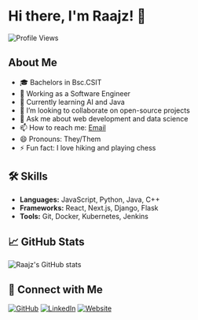 # Hi there, I'm Raajz! 👋

![Profile Views](https://komarev.com/ghpvc/?username=raajz49&color=blue)

## About Me
- 🎓 Bachelors in Bsc.CSIT
- 💼 Working as a Software Engineer
- 🌱 Currently learning AI and Java
- 👯 I’m looking to collaborate on open-source projects
- 💬 Ask me about web development and data science
- 📫 How to reach me: [Email](mailto:your-email@example.com)
- 😄 Pronouns: They/Them
- ⚡ Fun fact: I love hiking and playing chess

## 🛠 Skills
- **Languages:** JavaScript, Python, Java, C++
- **Frameworks:** React, Next.js, Django, Flask
- **Tools:** Git, Docker, Kubernetes, Jenkins

## 📈 GitHub Stats
![Raajz's GitHub stats](https://github-readme-stats.vercel.app/api?username=raajz49&show_icons=true&theme=radical)

## 🔗 Connect with Me
[![GitHub](https://img.shields.io/badge/GitHub-181717?style=for-the-badge&logo=github)](https://github.com/raajz49)
[![LinkedIn](https://img.shields.io/badge/LinkedIn-blue?style=for-the-badge&logo=linkedin)](https://www.linkedin.com/in/rajkoirala/)
[![Website](https://img.shields.io/badge/Website-4285F4?style=for-the-badge&logo=google-chrome&logoColor=white)](https://www.rajkoirala.com.np/)

<!-- Optionally, add more sections like Projects, Blog Posts, etc. -->
